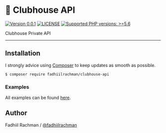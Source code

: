 # 👋 Clubhouse API

 [![Version 0.0.1](https://img.shields.io/badge/packagist-0.0.1-brightgreen.svg "Version 0.0.1")](https://packagist.org/packages/fadhiilrachman/clubhouse-api) [![LICENSE](https://img.shields.io/badge/license-BSD%203--Clause-blue.svg "LICENSE")](https://github.com/fadhiilrachman/clubhouse-api-php/blob/master/LICENSE) [![Supported PHP versions: >=5.6](https://img.shields.io/badge/php-%3E%3D5.6-green.svg "Supported PHP versions: >=5.6")](http://www.php.net/downloads.php)
 
Clubhouse Private API

----

## Installation

I strongly advice using [Composer](https://getcomposer.org/) to keep updates as smooth as possible.

```sh
$ composer require fadhiilrachman/clubhouse-api
```

### Examples

All examples can be found [here](https://github.com/fadhiilrachman/clubhouse-api-php/tree/master/example).

## Author
Fadhiil Rachman / [@fadhiilrachman](https://www.instagram.com/fadhiilrachman)